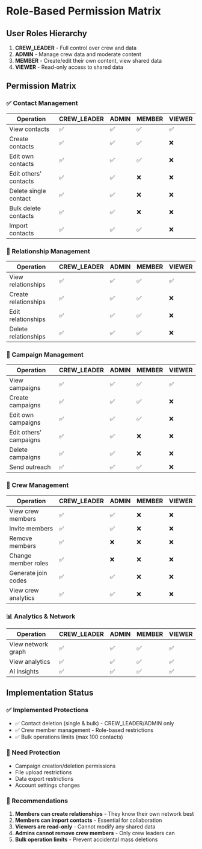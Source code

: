 # Role-Based Permission Matrix

## User Roles Hierarchy
1. **CREW_LEADER** - Full control over crew and data
2. **ADMIN** - Manage crew data and moderate content  
3. **MEMBER** - Create/edit their own content, view shared data
4. **VIEWER** - Read-only access to shared data

## Permission Matrix

### ✅ Contact Management

| Operation | CREW_LEADER | ADMIN | MEMBER | VIEWER |
|-----------|-------------|-------|---------|---------|
| View contacts | ✅ | ✅ | ✅ | ✅ |
| Create contacts | ✅ | ✅ | ✅ | ❌ |
| Edit own contacts | ✅ | ✅ | ✅ | ❌ |
| Edit others' contacts | ✅ | ✅ | ❌ | ❌ |
| Delete single contact | ✅ | ✅ | ❌ | ❌ |
| Bulk delete contacts | ✅ | ✅ | ❌ | ❌ |
| Import contacts | ✅ | ✅ | ✅ | ❌ |

### 🔗 Relationship Management  

| Operation | CREW_LEADER | ADMIN | MEMBER | VIEWER |
|-----------|-------------|-------|---------|---------|
| View relationships | ✅ | ✅ | ✅ | ✅ |
| Create relationships | ✅ | ✅ | ✅ | ❌ |
| Edit relationships | ✅ | ✅ | ✅ | ❌ |
| Delete relationships | ✅ | ✅ | ✅ | ❌ |

### 📧 Campaign Management

| Operation | CREW_LEADER | ADMIN | MEMBER | VIEWER |
|-----------|-------------|-------|---------|---------|
| View campaigns | ✅ | ✅ | ✅ | ✅ |
| Create campaigns | ✅ | ✅ | ✅ | ❌ |
| Edit own campaigns | ✅ | ✅ | ✅ | ❌ |
| Edit others' campaigns | ✅ | ✅ | ❌ | ❌ |
| Delete campaigns | ✅ | ✅ | ❌ | ❌ |
| Send outreach | ✅ | ✅ | ✅ | ❌ |

### 👥 Crew Management

| Operation | CREW_LEADER | ADMIN | MEMBER | VIEWER |
|-----------|-------------|-------|---------|---------|
| View crew members | ✅ | ✅ | ❌ | ❌ |
| Invite members | ✅ | ✅ | ❌ | ❌ |
| Remove members | ✅ | ❌ | ❌ | ❌ |
| Change member roles | ✅ | ❌ | ❌ | ❌ |
| Generate join codes | ✅ | ✅ | ❌ | ❌ |
| View crew analytics | ✅ | ✅ | ❌ | ❌ |

### 📊 Analytics & Network

| Operation | CREW_LEADER | ADMIN | MEMBER | VIEWER |
|-----------|-------------|-------|---------|---------|
| View network graph | ✅ | ✅ | ✅ | ✅ |
| View analytics | ✅ | ✅ | ✅ | ✅ |
| AI insights | ✅ | ✅ | ✅ | ✅ |

## Implementation Status

### ✅ Implemented Protections
- ✅ Contact deletion (single & bulk) - CREW_LEADER/ADMIN only
- ✅ Crew member management - Role-based restrictions
- ✅ Bulk operations limits (max 100 contacts)

### 🚧 Need Protection
- Campaign creation/deletion permissions
- File upload restrictions  
- Data export restrictions
- Account settings changes

### 📝 Recommendations
1. **Members can create relationships** - They know their own network best
2. **Members can import contacts** - Essential for collaboration  
3. **Viewers are read-only** - Cannot modify any shared data
4. **Admins cannot remove crew members** - Only crew leaders can
5. **Bulk operation limits** - Prevent accidental mass deletions